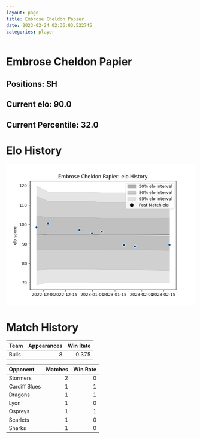 ```yaml
---  
layout: page  
title: Embrose Cheldon Papier  
date: 2023-02-24 02:36:03.522745  
categories: player  
---
```

# Embrose Cheldon Papier

## Positions: SH

## Current elo: 90.0

## Current Percentile: 32.0

# Elo History


![elo history](history_EmbroseCheldonPapier.png)
# Match History


| Team   |   Appearances |   Win Rate |
|:-------|--------------:|-----------:|
| Bulls  |             8 |      0.375 |

| Opponent      |   Matches |   Win Rate |
|:--------------|----------:|-----------:|
| Stormers      |         2 |          0 |
| Cardiff Blues |         1 |          1 |
| Dragons       |         1 |          1 |
| Lyon          |         1 |          0 |
| Ospreys       |         1 |          1 |
| Scarlets      |         1 |          0 |
| Sharks        |         1 |          0 |